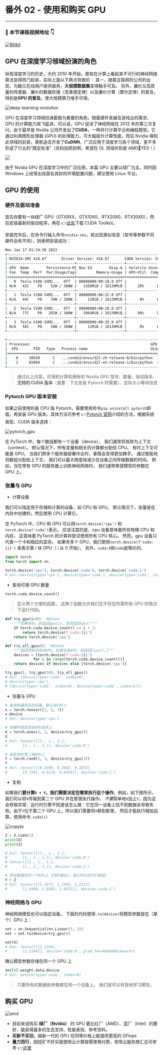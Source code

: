 # 番外 02 - 使用和购买 GPU

---

### 🎦 本节课程视频地址 👇

[![Bilibil](https://i2.hdslb.com/bfs/archive/ab260142508d4f8255960374fa8aeacffde38099.jpg@640w_400h_100Q_1c.webp)](https://www.bilibili.com/video/BV1z5411c7C1)

## GPU 在深度学习领域扮演的角色

纵观深度学习的历史，大约 2010 年开始，那些在计算上看起来不可行的神经网络算法变得热门起来，实际上是以下两点导致的： 其一，随着互联网的公司的出现，为数亿在线用户提供服务，**大规模数据集**变得触手可及。 另外，廉价又高质量的传感器、廉价的数据存储（克莱德定律）以及廉价计算（摩尔定律）的普及，特别是**GPU 的普及**，使大规模算力唾手可得。

![deep-learning-evolution](https://developer.nvidia.com/sites/default/files/deep-learning-evolution.png)

GPU 在深度学习领域扮演着极为重要的角色，随着硬件发展及游戏业的需求，GPU 的计算能力突飞猛进，可以说，GPU 促进了神经网络在 2012 年的第三次复兴。由于最早是 Nvidia 公司开发出了**CUDA**，一种并行计算平台和编程模型。它通过利用图形处理器 (GPU) 的处理能力，可大幅提升计算性能，而后 Nvidia 嗅到此领域的前景，乘胜追击开发了**CuDNN**，广泛应用于深度学习各个领域，差不多形成了行业的“既定标准”（苏妈加把劲啊，希望在 DL 领域听到是 AMD💪YES！）

![](https://developer.nvidia.com/sites/default/files/akamai/cuda/images/deeplearning/Thumbnails/DL_software_chart_001.png)

由于 Nvidia GPU 在深度学习中的广泛应用，本篇 GPU 主要以绿厂为主。同时因 Windows 上经常出现莫名其妙的环境配置问题，建议使用 Linux 平台。

## GPU 的使用

### 硬件及驱动准备

首先你要有一块绿厂 GPU（GTX9XX、GTX10X0、RTX20X0、RTX30X0），然后安装最新的驱动程序，再在 👉[此处](https://developer.nvidia.com/cuda-downloads)下载 CUDA Toolkot。

安装完毕后，在命令行输入命令`nvidia-smi`，若出现类似信息（型号等参数不同硬件会有不同），则表明安装成功：

```bash
Mon Jan 17 01:34:20 2022
+-----------------------------------------------------------------------------+
| NVIDIA-SMI 418.67       Driver Version: 418.67       CUDA Version: 10.1     |
|-------------------------------+----------------------+----------------------+
| GPU  Name        Persistence-M| Bus-Id        Disp.A | Volatile Uncorr. ECC |
| Fan  Temp  Perf  Pwr:Usage/Cap|         Memory-Usage | GPU-Util  Compute M. |
|===============================+======================+======================|
|   0  Tesla V100-SXM2...  Off  | 00000000:00:1B.0 Off |                    0 |
| N/A   42C    P0    52W / 300W |   1358MiB / 16130MiB |     20%      Default |
+-------------------------------+----------------------+----------------------+
|   1  Tesla V100-SXM2...  Off  | 00000000:00:1C.0 Off |                    0 |
| N/A   44C    P0    39W / 300W |     11MiB / 16130MiB |      0%      Default |
+-------------------------------+----------------------+----------------------+
|   2  Tesla V100-SXM2...  Off  | 00000000:00:1D.0 Off |                    0 |
| N/A   77C    P0   292W / 300W |   3964MiB / 16130MiB |     99%      Default |
+-------------------------------+----------------------+----------------------+
|   3  Tesla V100-SXM2...  Off  | 00000000:00:1E.0 Off |                    0 |
| N/A   58C    P0    58W / 300W |     11MiB / 16130MiB |      0%      Default |
+-------------------------------+----------------------+----------------------+

+-----------------------------------------------------------------------------+
| Processes:                                                       GPU Memory |
|  GPU       PID   Type   Process name                             Usage      |
|=============================================================================|
|    0     30549      C   ...conda3/envs/d2l-zh-release-0/bin/python  1347MiB |
|    2     85969      C   ...conda3/envs/d2l-en-release-1/bin/python  3953MiB |
+-----------------------------------------------------------------------------+
```

> 通过以上内容，可得知计算机拥有的 Nvidia GPU 型号、数量、驱动版本、**支持的 CUDA 版本**（重要：下文安装 Pytorch 时需要）、显存大小等待信息

### Pytorch GPU 版本安装

如果之前使用的是 CPU 版 Pytorch，需要使用命令`pip uninstall pytorch`卸载，再安装 GPU 版本，具体方法可参考 👉[Pytorch 官网](https://pytorch.org/)介绍的方法，根据系统类型、CUDA 版本选择：

![pytorch_gpu](../Images/pytorch_gpu.png)

在 PyTorch 中，每个数组都有一个设备（device）， 我们通常将其称为上下文（context）。 默认情况下，所有变量和相关的计算都分配给 CPU。 有时上下文可能是 GPU。 当我们跨多个服务器部署作业时，事情会变得更加棘手。 通过智能地将数组分配给上下文， 我们可以最大限度地减少在设备之间传输数据的时间。 例如，当在带有 GPU 的服务器上训练神经网络时， 我们通常希望模型的参数在 GPU 上。

### 张量与 GPU

- 计算设备

我们可以指定用于存储和计算的设备，如 CPU 和 GPU。 默认情况下，张量是在内存中创建的，然后使用 CPU 计算它。

在 PyTorch 中，CPU 和 GPU 可以用`torch.device('cpu')` 和`torch.device('cuda')`表示。 应该注意的是，cpu 设备意味着所有物理 CPU 和内存， 这意味着 PyTorch 的计算将尝试使用所有 CPU 核心。 然而，gpu 设备只代表一个卡和相应的显存。 如果有多个 GPU，我们使用`torch.device(f'cuda:{i}')` 来表示第 i 块 GPU（ i 从 0 开始）。 另外，`cuda:0`和`cuda`是等价的。

```python
import torch
from torch import nn

torch.device('cpu'), torch.device('cuda'), torch.device('cuda:1')
# Out:(device(type='cpu'), device(type='cuda'), device(type='cuda', index=1))
```

- 查询可用 GPU 数量

```python
torch.cuda.device_count()
```

> 定义两个方便的函数， 这两个函数允许我们在不存在所需所有 GPU 的情况下运行代码。

```python
def try_gpu(i=0):  #@save
    """如果存在，则返回gpu(i)，否则返回cpu()"""
    if torch.cuda.device_count() >= i + 1:
        return torch.device(f'cuda:{i}')
    return torch.device('cpu')

def try_all_gpus():  #@save
    """返回所有可用的GPU，如果没有GPU，则返回[cpu(),]"""
    devices = [torch.device(f'cuda:{i}')
             for i in range(torch.cuda.device_count())]
    return devices if devices else [torch.device('cpu')]

try_gpu(), try_gpu(10), try_all_gpus()
# Out: (device(type='cuda', index=0),
# device(type='cpu'),
# [device(type='cuda', index=0), device(type='cuda', index=1)])
```

- 张量与 GPU

```python
# 查询张量所在的设备，默认在CPU上
x = torch.tensor([1, 2, 3])
x.device
# Out: device(type='cpu')

# 创建时指定放在GPU显存上
X = torch.ones(2, 3, device=try_gpu())
X
# Out: tensor([[1., 1., 1.],
#       [1., 1., 1.]], device='cuda:0')

# 指定放在第二块GPU上
Y = torch.rand(2, 3, device=try_gpu(1))
Y
# Out: tensor([[0.1490, 0.3662, 0.3373],
#       [0.7341, 0.9128, 0.6263]], device='cuda:1')
```

- 复制

如果我们**要计算`X + Y`，我们需要决定在哪里执行这个操作**。例如，如下图所示，我们可以将`X`传输到第二个 GPU 并在那里执行操作。
*不要*简单地`X`加上`Y`，因为这会导致异常，运行时引擎不知道该怎么做：它在同一设备上找不到数据会导致失败。由于`Y`位于第二个 GPU 上，所以我们需要将`X`移到那里，
然后才能执行相加运算。使用命令`.cuda(i)`

![copyto](https://zh.d2l.ai/_images/copyto.svg)

```python
Z = X.cuda(1)
print(X)
print(Z)

# Out: tensor([[1., 1., 1.],
#       [1., 1., 1.]], device='cuda:0')
# tensor([[1., 1., 1.],
#       [1., 1., 1.]], device='cuda:1')

# 现在数据在同一个GPU上（Z和Y都在），我们可以将它们相加。
Y + Z
# Out: tensor([[1.5473, 1.1942, 1.2213],
#       [1.5998, 1.5565, 1.0372]], device='cuda:1')
```

### 神经网络与 GPU

神经网络模型也可以指定设备。 下面的代码使用`.to(device)`将模型参数放在（某个）GPU 上：

```python
net = nn.Sequential(nn.Linear(3, 1))
net = net.to(device=try_gpu())

net(X)
# Out: tensor([[1.2194],
#       [1.2194]], device='cuda:0', grad_fn=<AddmmBackward>)
```

确认模型参数存储在同一个 GPU 上

```python
net[0].weight.data.device
# Out: device(type='cuda', index=0)
```

> 只要所有的数据和参数都在同一个设备上， 我们就可以有效地学习模型。

## 购买 GPU

![amd](../Images/AMD_Nvidia.webp)

- 目前来说购买 **绿厂（Nvidia）** 的 GPU 要比红厂（AMD）、蓝厂（Intel）的要好，能获得最多的生态支持、性能表现、参考资料。
- **买新不买旧**，越新一代的 GPU 在同等价格上能提供更高的 GFlops
- **量力而行**，因挖矿不好买就使用云计算按需使用付费，常用云服务商汇总可参考 👉[这里](../README.md)
